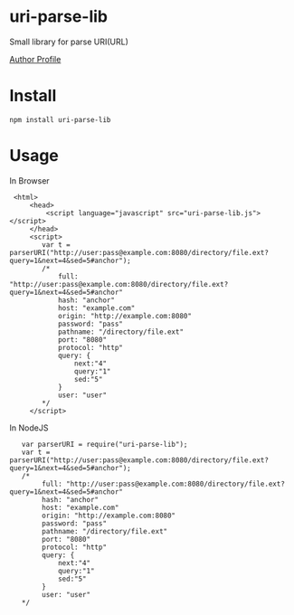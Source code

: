 # uri-parse-lib

Small library for parse URI(URL)

[Author Profile](https://ru.linkedin.com/in/yura-panarin-b17853105)

# Install

    npm install uri-parse-lib
    
# Usage   

 In Browser
    
     <html>
         <head>
             <script language="javascript" src="uri-parse-lib.js"></script>
         </head>
         <script>
            var t = parserURI("http://user:pass@example.com:8080/directory/file.ext?query=1&next=4&sed=5#anchor");
            /*
                full: "http://user:pass@example.com:8080/directory/file.ext?query=1&next=4&sed=5#anchor"
                hash: "anchor"
                host: "example.com"
                origin: "http://example.com:8080"
                password: "pass"
                pathname: "/directory/file.ext"
                port: "8080"
                protocol: "http"
                query: {
                    next:"4"
                    query:"1"
                    sed:"5"
                }
                user: "user"
            */
         </script>
    
 
 In NodeJS 
    
       var parserURI = require("uri-parse-lib");
       var t = parserURI("http://user:pass@example.com:8080/directory/file.ext?query=1&next=4&sed=5#anchor");
       /*
            full: "http://user:pass@example.com:8080/directory/file.ext?query=1&next=4&sed=5#anchor"
            hash: "anchor"
            host: "example.com"
            origin: "http://example.com:8080"
            password: "pass"
            pathname: "/directory/file.ext"
            port: "8080"
            protocol: "http"
            query: {
                next:"4"
                query:"1"
                sed:"5"
            }
            user: "user"
       */
    